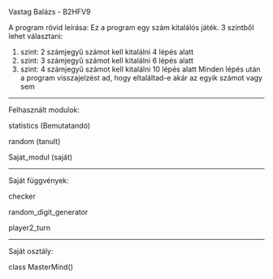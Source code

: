 Vastag Balázs - B2HFV9

A program rövid leírása:
Ez a program egy szám kitalálós játék.
3 szintből lehet választani: 
1. szint: 2 számjegyű számot kell kitalálni 4 lépés alatt
2. szint: 3 számjegyű számot kell kitalálni 6 lépés alatt
3. szint: 4 számjegyű számot kell kitalálni 10 lépés alatt
Minden lépés után a program visszajelzést ad, hogy eltaláltad-e akár az egyik számot vagy sem

-----------------------

Felhasznált modulok:

statistics (Bemutatandó)

random (tanult)

Sajat_modul (saját)

-----------------------

Saját függvények:

checker

random_digit_generator

player2_turn

-----------------------

Saját osztály:

class MasterMind()

